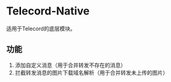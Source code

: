# Telecord-Native

适用于Telecord的底层模块。

## 功能

1. 添加自定义消息（用于合并转发不存在的消息）
2. 拦截转发消息的图片下载域名解析（用于合并转发未上传的图片）
